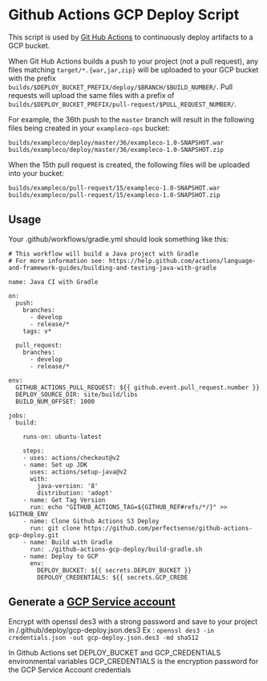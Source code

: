# Github Actions GCP Deploy Script

This script is used by [Git Hub Actions](https://github.com/features/actions) to continuously deploy artifacts to a GCP bucket.

When Git Hub Actions builds a push to your project (not a pull request), any files matching `target/*.{war,jar,zip}` will be uploaded to your GCP bucket with the prefix `builds/$DEPLOY_BUCKET_PREFIX/deploy/$BRANCH/$BUILD_NUMBER/`. Pull requests will upload the same files with a prefix of `builds/$DEPLOY_BUCKET_PREFIX/pull-request/$PULL_REQUEST_NUMBER/`.

For example, the 36th push to the `master` branch will result in the following files being created in your `exampleco-ops` bucket:

```
builds/exampleco/deploy/master/36/exampleco-1.0-SNAPSHOT.war
builds/exampleco/deploy/master/36/exampleco-1.0-SNAPSHOT.zip
```

When the 15th pull request is created, the following files will be uploaded into your bucket:
```
builds/exampleco/pull-request/15/exampleco-1.0-SNAPSHOT.war
builds/exampleco/pull-request/15/exampleco-1.0-SNAPSHOT.zip
```

## Usage

Your .github/workflows/gradle.yml should look something like this:

```
# This workflow will build a Java project with Gradle
# For more information see: https://help.github.com/actions/language-and-framework-guides/building-and-testing-java-with-gradle

name: Java CI with Gradle

on:
  push:
    branches: 
      - develop
      - release/*
    tags: v*

  pull_request:
    branches: 
      - develop
      - release/*

env:
  GITHUB_ACTIONS_PULL_REQUEST: ${{ github.event.pull_request.number }}
  DEPLOY_SOURCE_DIR: site/build/libs
  BUILD_NUM_OFFSET: 1000

jobs:
  build:

    runs-on: ubuntu-latest

    steps:
    - uses: actions/checkout@v2
    - name: Set up JDK
      uses: actions/setup-java@v2
      with:
        java-version: '8'
        distribution: 'adopt'
    - name: Get Tag Version
      run: echo "GITHUB_ACTIONS_TAG=${GITHUB_REF#refs/*/}" >> $GITHUB_ENV
    - name: Clone Github Actions S3 Deploy
      run: git clone https://github.com/perfectsense/github-actions-gcp-deploy.git
    - name: Build with Gradle
      run: ./github-actions-gcp-deploy/build-gradle.sh
    - name: Deploy to GCP
      env:
        DEPLOY_BUCKET: ${{ secrets.DEPLOY_BUCKET }}
        DEPOLOY_CREDENTIALS: ${{ secrets.GCP_CREDE

```

## Generate a [GCP Service account](https://developers.google.com/identity/protocols/oauth2/service-account)
Encrypt with openssl des3 with a strong password and save to your project in /.github/deploy/gcp-deploy.json.des3
Ex : `openssl des3 -in credentials.json -out gcp-deploy.json.des3 -md sha512`

In Github Actions set DEPLOY_BUCKET and GCP_CREDENTIALS environmental variables
GCP_CREDENTIALS is the encryption password for the GCP Service Account credentials

